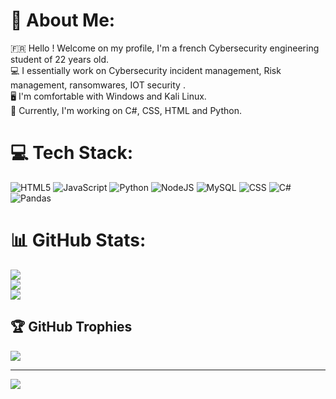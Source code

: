 # 💫 About Me:
🇫🇷 Hello ! Welcome on my profile, I'm a french Cybersecurity engineering student of 22 years old.<br>💻 I essentially work on Cybersecurity incident management, Risk management, ransomwares, IOT security .<br>🖥️ I'm comfortable with Windows and Kali Linux.<br>📱 Currently, I'm working on C#, CSS, HTML and Python.


# 💻 Tech Stack:
![HTML5](https://img.shields.io/badge/html5-%23E34F26.svg?style=for-the-badge&logo=html5&logoColor=white) ![JavaScript](https://img.shields.io/badge/javascript-%23323330.svg?style=for-the-badge&logo=javascript&logoColor=%23F7DF1E) ![Python](https://img.shields.io/badge/python-3670A0?style=for-the-badge&logo=python&logoColor=ffdd54) ![NodeJS](https://img.shields.io/badge/node.js-6DA55F?style=for-the-badge&logo=node.js&logoColor=white) ![MySQL](https://img.shields.io/badge/mysql-4479A1.svg?style=for-the-badge&logo=mysql&logoColor=white) ![CSS](https://img.shields.io/badge/CSS3-1572B6?style=for-the-badge&logo=css3&logoColor=white) ![C#](https://img.shields.io/badge/C%23-239120?style=for-the-badge&logo=c-sharp&logoColor=white) ![Pandas](https://img.shields.io/badge/Pandas-150458?style=for-the-badge&logo=pandas&logoColor=white)


# 📊 GitHub Stats:
![](https://github-readme-stats.vercel.app/api?username=RiyadBelabbas&theme=dark&hide_border=true&include_all_commits=true&count_private=true)<br/>
![](https://github-readme-streak-stats.herokuapp.com/?user=RiyadBelabbas&theme=dark&hide_border=true)<br/>
![](https://github-readme-stats.vercel.app/api/top-langs/?username=RiyadBelabbas&theme=dark&hide_border=true&include_all_commits=true&count_private=true&layout=compact)

## 🏆 GitHub Trophies
![](https://github-profile-trophy.vercel.app/?username=RiyadBelabbas&theme=radical&no-frame=true&no-bg=true&margin-w=4)

---
[![](https://visitcount.itsvg.in/api?id=RiyadBelabbas&icon=0&color=1)](https://visitcount.itsvg.in)

